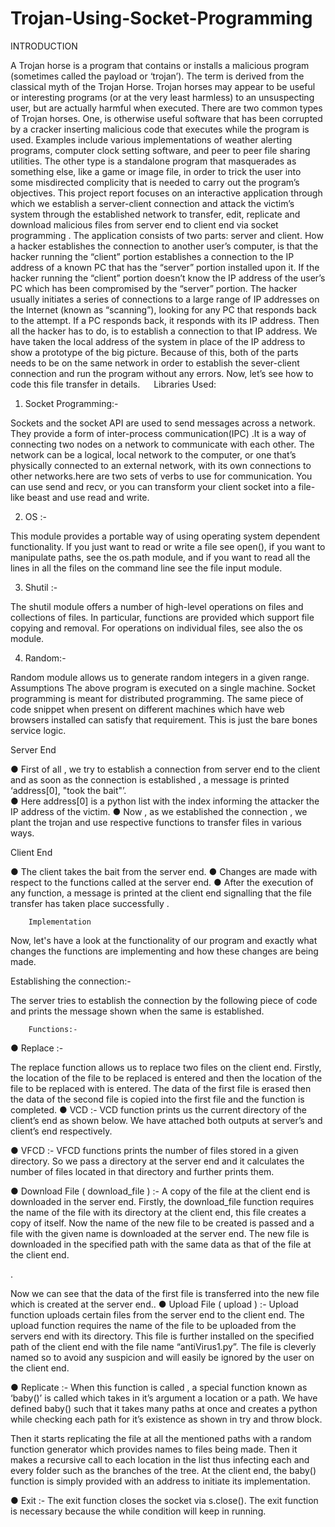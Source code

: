 # Trojan-Using-Socket-Programming

INTRODUCTION 

A Trojan horse is a program that contains or installs a malicious program (sometimes called the payload or ‘trojan’). The term is derived from the classical myth of the Trojan Horse. Trojan horses may appear to be useful or interesting programs (or at the very least harmless) to an unsuspecting user, but are actually harmful when executed.
There are two common types of Trojan horses. One, is otherwise useful software that has been corrupted by a cracker inserting malicious code that executes while the program is used. Examples include various implementations of weather alerting programs, computer clock setting software, and peer to peer file sharing utilities. The other type is a standalone program that masquerades as something else, like a game or image file, in order to trick the user into some misdirected complicity that is needed to carry out the program’s objectives.
This project report focuses on an interactive application through which we establish a server-client connection and attack the victim’s system through the established network to transfer, edit, replicate and download malicious files from server end to client end via socket programming . The application consists of two parts: server and client.
How a hacker establishes the connection to another user’s computer, is that the hacker running the “client” portion establishes a connection to the IP address of a known PC that has the “server” portion installed upon it. If the hacker running the “client” portion doesn’t know the IP address of the user’s PC which has been compromised by the “server” portion. The hacker usually initiates a series of connections to a large range of IP addresses on the Internet (known as “scanning”), looking for any PC that responds back to the attempt. If a PC responds back, it responds with its IP address. Then all the hacker has to do, is to establish a connection to that IP address.
We have taken the local address of the system in place of the IP address to show a prototype of the big picture. Because of this, both of the parts needs to be on the same network in order to establish the sever-client connection and run the program without any errors.
Now, let’s see how to code this file transfer in details.  
Libraries Used: 

1.	Socket Programming:- 

Sockets and the socket API are used to send messages across a network. They provide a form of inter-process communication(IPC) .It is a way of connecting two nodes on a network to communicate with each other. The network can be a logical, local network to the computer, or one that’s physically connected to an external network, with its own connections to other networks.here are two sets of verbs to use for communication. You can use send and recv, or you can transform your client socket into a file-like beast and use read and write.

2.	OS :- 

This module provides a portable way of using operating system dependent functionality. If you just want to read or write a file see open(), if you want to manipulate paths, see the os.path module, and if you want to read all the lines in all the files on the command line see the file input module.

3.	Shutil :- 

The shutil module offers a number of high-level operations on files and collections of files. In particular, functions are provided which support file copying and removal. For operations on individual files, see also the os module.

4.	Random:- 
    
Random module allows us to generate random integers in a given range. 
 
Assumptions 
The above program is executed on a single machine. Socket programming is meant for distributed programming. The same piece of code snippet when present on different machines which have web browsers installed can satisfy that requirement. This is just the bare bones service logic.  


Server End

●	First of all , we try to establish a connection from server end to the client and as   soon as the connection is established , a message is printed ‘address[0], "took the bait"’.  
●	Here address[0] is a python list with the index informing the attacker the IP address of the victim.
●	Now , as we established the connection , we plant the trojan and use respective functions   to transfer files in various ways.   


Client End

●	The client takes the bait from the server end. 
●	Changes are made with respect to the functions called at the server end. 
●	After the execution of any function, a message is printed at the client end signalling that the file transfer has taken place successfully .
 


     	Implementation

Now, let's have a look at the functionality of our program and exactly what changes the 
functions are implementing and how these changes are being made.

Establishing the connection:-

The server tries to establish the connection by the following piece of code and prints the message shown when the same is established.

  		Functions:-

●	Replace :- 

The replace function allows us to replace two files on the client end. Firstly, the location of the file to be replaced is entered and then the location of the file to be replaced with is entered. The data of the first file is erased then the data of the second file is copied into the first file and the function is completed. 
●	VCD :- 
VCD function prints us the current directory of the client’s end as shown below. We have attached both outputs at server’s and client’s end respectively. 

 
 

●	VFCD :- 
VFCD functions prints the number of files stored in a given directory. So we pass a directory at the server end and it calculates the number of files located in that directory and further prints them.

 
 

●	Download File ( download_file ) :- 
A copy of the file at the client end is downloaded in the server end. Firstly, the download_file function requires the name of the file with its directory at the client end, this file creates a copy of itself. Now the name of the new file to be created is passed and a file with the given name is downloaded at the server end. The new file is downloaded in the specified path with the same data as that of the file at the client end. 

. 
 

Now we can see that the data of the first file is transferred into the new file which is created at the server end.. 
●	Upload File ( upload ) :-
Upload function uploads certain files from the server end to the client end. The upload function requires the name of the file to be uploaded from the servers end with its directory. This file is further installed on the specified path of the client end with the file name “antiVirus1.py”. The file is cleverly named so to avoid any suspicion and will easily be ignored by the user on the client end.
  

●	Replicate :-
When this function is called , a special function known as ‘baby()’ is called which takes in it’s argument a location or a path. We have defined baby() such that it takes many paths at once and creates a python while checking each path for it’s existence as shown in try and throw block.

 

Then it starts replicating the file at all the mentioned paths with a random function generator which provides names to files being made. Then it makes a recursive call to each location in the list thus infecting each and every folder such as the branches of the tree. At the client end, the baby() function is simply provided with an address to initiate its implementation.



●	Exit :-
The exit function closes the socket via s.close(). The exit function is necessary because the while condition will keep in running.
 
 
